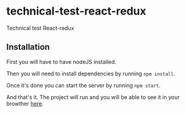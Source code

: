 # technical-test-react-redux
Technical test React-redux

## Installation

First you will have to have nodeJS installed.

Then you will need to install dependencies by running  `npm install`.

Once it's done you can start the server by running `npm start`.

And that's it. The project will run and you will be able to see it in your browther [here](http://localhost:3000).
